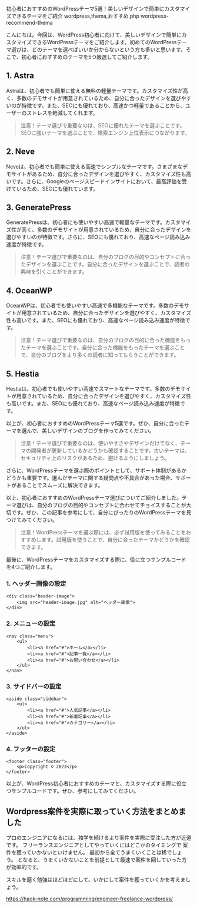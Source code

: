 初心者におすすめのWordPressテーマ5選！美しいデザインで簡単にカスタマイズできるテーマをご紹介
wordpress,thema,おすすめ,php
wordpress-recommend-thema

こんにちは。今回は、WordPress初心者に向けて、美しいデザインで簡単にカスタマイズできるWordPressテーマをご紹介します。初めてのWordPressテーマ選びは、どのテーマを選べばいいか分からないという方も多いと思います。そこで、初心者におすすめのテーマを5つ厳選してご紹介します。

## 1. Astra

Astraは、初心者でも簡単に使える無料の軽量テーマです。カスタマイズ性が高く、多数のデモサイトが用意されているため、自分に合ったデザインを選びやすいのが特徴です。また、SEOにも優れており、高速かつ軽量であることから、ユーザーのストレスを軽減してくれます。

>注意！テーマ選びで重要なのは、SEOに優れたテーマを選ぶことです。SEOに強いテーマを選ぶことで、検索エンジン上位表示につながります。

## 2. Neve

Neveは、初心者でも簡単に使える高速でシンプルなテーマです。さまざまなデモサイトがあるため、自分に合ったデザインを選びやすく、カスタマイズ性も高いです。さらに、Googleのページスピードインサイトにおいて、最高評価を受けているため、SEOにも優れています。

## 3. GeneratePress

GeneratePressは、初心者にも使いやすい高速で軽量なテーマです。カスタマイズ性が高く、多数のデモサイトが用意されているため、自分に合ったデザインを選びやすいのが特徴です。さらに、SEOにも優れており、高速なページ読み込み速度が特徴です。

>注意！テーマ選びで重要なのは、自分のブログの目的やコンセプトに合ったデザインを選ぶことです。自分に合ったデザインを選ぶことで、読者の興味を引くことができます。

## 4. OceanWP

OceanWPは、初心者でも使いやすい高速で多機能なテーマです。多数のデモサイトが用意されているため、自分に合ったデザインを選びやすく、カスタマイズ性も高いです。また、SEOにも優れており、高速なページ読み込み速度が特徴です。

>注意！テーマ選びで重要なのは、自分のブログの目的に合った機能をもったテーマを選ぶことです。自分に合った機能をもったテーマを選ぶことで、自分のブログをより多くの読者に知ってもらうことができます。

## 5. Hestia

Hestiaは、初心者でも使いやすい高速でスマートなテーマです。多数のデモサイトが用意されているため、自分に合ったデザインを選びやすく、カスタマイズ性も高いです。また、SEOにも優れており、高速なページ読み込み速度が特徴です。

以上が、初心者におすすめのWordPressテーマ5選です。ぜひ、自分に合ったテーマを選んで、美しいデザインのブログを作ってみてください。

>注意！テーマ選びで重要なのは、使いやすさやデザインだけでなく、テーマの開発者が更新しているかどうかも確認することです。古いテーマは、セキュリティ上のリスクがあるため、避けるようにしましょう。

さらに、WordPressテーマを選ぶ際のポイントとして、サポート体制があるかどうかも重要です。選んだテーマに関する疑問点や不具合があった場合、サポートがあることでスムーズに解決できます。

以上、初心者におすすめのWordPressテーマ選びについてご紹介しました。テーマ選びは、自分のブログの目的やコンセプトに合わせてチョイスすることが大切です。ぜひ、この記事を参考にして、自分にぴったりのWordPressテーマを見つけてみてください。

>注意！WordPressテーマを選ぶ際には、必ず試用版を使ってみることをおすすめします。試用版を使うことで、自分に合ったテーマかどうかを確認できます。

最後に、WordPressテーマをカスタマイズする際に、役に立つサンプルコードを4つご紹介します。

### 1. ヘッダー画像の設定

```
<div class="header-image">
    <img src="header-image.jpg" alt="ヘッダー画像">
</div>
```

### 2. メニューの設定

```
<nav class="menu">
    <ul>
        <li><a href="#">ホーム</a></li>
        <li><a href="#">記事一覧</a></li>
        <li><a href="#">お問い合わせ</a></li>
    </ul>
</nav>
```

### 3. サイドバーの設定

```
<aside class="sidebar">
    <ul>
        <li><a href="#">人気記事</a></li>
        <li><a href="#">新着記事</a></li>
        <li><a href="#">カテゴリー</a></li>
    </ul>
</aside>
```

### 4. フッターの設定

```
<footer class="footer">
    <p>Copyright © 2023</p>
</footer>
```

以上が、WordPress初心者におすすめのテーマと、カスタマイズする際に役立つサンプルコードです。ぜひ、参考にしてみてください。

## Wordpress案件を実際に取っていく方法をまとめました
プロのエンジニアになるには、独学を続けるより案件を実際に受注した方が近道です。
フリーランスエンジニアとしてやっていくにはどこかのタイミングで
案件を獲っていかないといけません。
最初から全てうまくいくことは稀でしょう。
となると、うまくいかないことを前提として最速で案件を回していった方が効率的です。

スキルを磨く勉強はほどほどにして、いかにして案件を獲っていくかを考えましょう。

https://hack-note.com/programming/engineer-freelance-wordpress/

